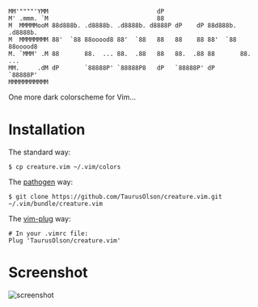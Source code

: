 ```

MM'""""'YMM                              dP                              
M' .mmm. `M                              88                              
M  MMMMMooM 88d888b. .d8888b. .d8888b. d8888P dP    dP 88d888b. .d8888b. 
M  MMMMMMMM 88'  `88 88ooood8 88'  `88   88   88    88 88'  `88 88ooood8 
M. `MMM' .M 88       88.  ... 88.  .88   88   88.  .88 88       88.  ... 
MM.     .dM dP       `88888P' `88888P8   dP   `88888P' dP       `88888P' 
MMMMMMMMMMM                                                              

```

One more dark colorscheme for Vim...


# Installation

The standard way:

    $ cp creature.vim ~/.vim/colors


The [pathogen][1] way:
    
    $ git clone https://github.com/TaurusOlson/creature.vim.git ~/.vim/bundle/creature.vim


The [vim-plug][2] way:
    
    # In your .vimrc file:
    Plug 'TaurusOlson/creature.vim' 


# Screenshot

[1]: https://github.com/tpope/vim-pathogen
[2]: https://github.com/junegunn/vim-plug
![screenshot](https://raw.github.com/TaurusOlson/creature.vim/master/img/creature.png)
